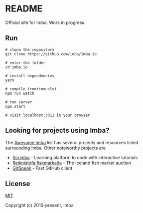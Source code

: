 # README

Official site for Imba. Work in progress.

## Run

```text
# clone the repository
git clone https://github.com/imba/imba.io

# enter the folder
cd imba.io

# install dependencies
yarn

# compile (continously)
npm run watch

# run server
npm start

# visit localhost:3011 in your browser
```

## Looking for projects using Imba?

The [Awesome Imba](https://github.com/koolamusic/awesome-imba) list has several projects and resources listed surrounding Imba. Other noteworthy projects are

* [Scrimba](https://scrimba.com/) - Learning platform to code with interactive tutorials
* [Reiknistofa fiskmarkaða](https://rsf.is/) - The Iceland fish market auction
* [GitSpeak](https://gitspeak.com/) - Fast GitHub client

## License

[MIT](https://github.com/imba/imba.io/tree/153e12a617d58a9538f0cd7794a79ece8c4223b1/LICENSE/README.md)

Copyright \(c\) 2015-present, Imba

